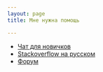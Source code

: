 ```yaml
---
layout: page
title: Мне нужна помощь

---
```


- [Чат для новичков](https://gitter.im/ruRust/easy)
- [Stackoverflow на русском](http://ru.stackoverflow.com/questions/tagged/rust)
- [Форум](http://forum.rustycrate.ru/)
